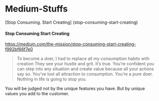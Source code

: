 # Medium-Stuffs
[Stop Consuming. Start Creating] (stop-consuming-start-creating)

#### Stop Consuming Start Creating ####
https://medium.com/the-mission/stop-consuming-start-creating-f992bf66f7e0
>To become a doer, I had to replace all my consumption habits with creation
>They see your hustle and grit.
>It’s true. You’re confident you can step into any situation and create value because all your actions say so.
>You’ve lost all attraction to consumption.
>You’re a pure doer. Nothing in life is going to stop you.

You will be judged not by the unique features you have. But by unique values you add to the customer.
